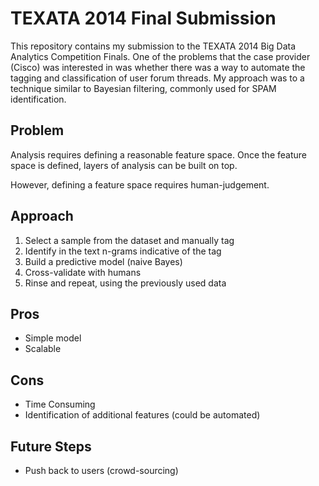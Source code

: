 TEXATA 2014 Final Submission 
=================

This repository contains my submission to the TEXATA 2014 Big Data Analytics Competition Finals.  One of the problems that the case provider (Cisco) was interested in was whether there was a way to automate the tagging and classification of user forum threads.  My approach was to a technique similar to Bayesian filtering, commonly used for SPAM identification.

Problem
-------

Analysis requires defining a reasonable feature space. Once the feature space is defined, layers of analysis can be built on top.

However, defining a feature space requires human-judgement.

Approach
--------

1.  Select a sample from the dataset and manually tag
2.  Identify in the text n-grams indicative of the tag
3.  Build a predictive model (naive Bayes)
4.  Cross-validate with humans
5.  Rinse and repeat, using the previously used data

Pros
----

* Simple model
* Scalable

Cons
----

* Time Consuming
* Identification of additional features (could be automated)

Future Steps
------------

* Push back to users (crowd-sourcing)
